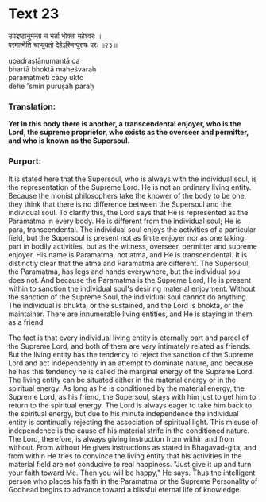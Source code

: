 # Text 23

उपद्रष्टानुमन्ता च भर्ता भोक्ता महेश्वरः ।  
परमात्मेति चाप्युक्तो देहेऽस्मिन्पुरुषः परः ॥२३॥

upadraṣṭānumantā ca  
bhartā bhoktā maheśvaraḥ  
paramātmeti cāpy ukto  
dehe 'smin puruṣaḥ paraḥ



### Translation:

**Yet in this body there is another, a transcendental enjoyer, who is the Lord, the supreme proprietor, who exists as the overseer and permitter, and who is known as the Supersoul.**

### Purport:

It is stated here that the Supersoul, who is always with the individual soul, is the representation of the Supreme Lord. He is not an ordinary living entity. Because the monist philosophers take the knower of the body to be one, they think that there is no difference between the Supersoul and the individual soul. To clarify this, the Lord says that He is represented as the Paramatma in every body. He is different from the individual soul; He is para, transcendental. The individual soul enjoys the activities of a particular field, but the Supersoul is present not as finite enjoyer nor as one taking part in bodily activities, but as the witness, overseer, permitter and supreme enjoyer. His name is Paramatma, not atma, and He is transcendental. It is distinctly clear that the atma and Paramatma are different. The Supersoul, the Paramatma, has legs and hands everywhere, but the individual soul does not. And because the Paramatma is the Supreme Lord, He is present within to sanction the individual soul's desiring material enjoyment. Without the sanction of the Supreme Soul, the individual soul cannot do anything. The individual is bhukta, or the sustained, and the Lord is bhokta, or the maintainer. There are innumerable living entities, and He is staying in them as a friend.

The fact is that every individual living entity is eternally part and parcel of the Supreme Lord, and both of them are very intimately related as friends. But the living entity has the tendency to reject the sanction of the Supreme Lord and act independently in an attempt to dominate nature, and because he has this tendency he is called the marginal energy of the Supreme Lord. The living entity can be situated either in the material energy or in the spiritual energy. As long as he is conditioned by the material energy, the Supreme Lord, as his friend, the Supersoul, stays with him just to get him to return to the spiritual energy. The Lord is always eager to take him back to the spiritual energy, but due to his minute independence the individual entity is continually rejecting the association of spiritual light. This misuse of independence is the cause of his material strife in the conditioned nature. The Lord, therefore, is always giving instruction from within and from without. From without He gives instructions as stated in Bhagavad-gita, and from within He tries to convince the living entity that his activities in the material field are not conducive to real happiness. "Just give it up and turn your faith toward Me. Then you will be happy," He says. Thus the intelligent person who places his faith in the Paramatma or the Supreme Personality of Godhead begins to advance toward a blissful eternal life of knowledge.
